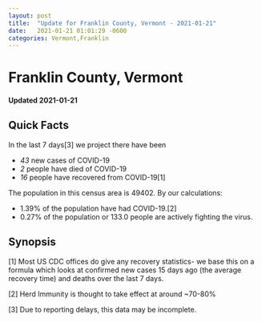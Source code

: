 ```yaml
---
layout: post
title:  "Update for Franklin County, Vermont - 2021-01-21"
date:   2021-01-21 01:01:29 -0600
categories: Vermont,Franklin
---
```


# Franklin County, Vermont
#### Updated 2021-01-21

## Quick Facts

In the last 7 days[3] we project there have been
- *43* new cases of COVID-19
- *2* people have died of COVID-19
- *16* people have recovered from COVID-19[1]

The population in this census area is 49402. By our calculations:
- 1.39% of the population have had COVID-19.[2]
- 0.27% of the population or 133.0 people are actively fighting the virus.

## Synopsis




[1] Most US CDC offices do give any recovery statistics- we base this on a formula which looks at confirmed new cases
15 days ago (the average recovery time) and deaths over the last 7 days.

[2] Herd Immunity is thought to take effect at around ~70-80%

[3] Due to reporting delays, this data may be incomplete.
 
    